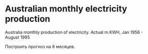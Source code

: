 Australian monthly electricity production
=========================================
Australia monthly production of electricity.
Actual m.KWH, Jan 1956 - August 1995

Построить прогноз на 8 месяцев.
